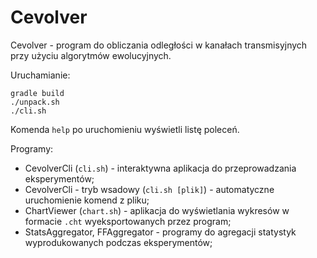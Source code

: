 # Cevolver
Cevolver - program do obliczania odległości w kanałach transmisyjnych przy użyciu algorytmów ewolucyjnych.

Uruchamianie:

```
gradle build    
./unpack.sh  
./cli.sh  
```
Komenda `help` po uruchomieniu wyświetli listę poleceń.

Programy:
* CevolverCli (`cli.sh`) - interaktywna aplikacja do przeprowadzania eksperymentów;
* CevolverCli - tryb wsadowy (`cli.sh [plik]`) - automatyczne uruchomienie komend z pliku;
* ChartViewer (`chart.sh`) - aplikacja do wyświetlania wykresów w formacie `.cht` wyeksportowanych przez program;
* StatsAggregator, FFAggregator - programy do agregacji statystyk wyprodukowanych podczas eksperymentów;
